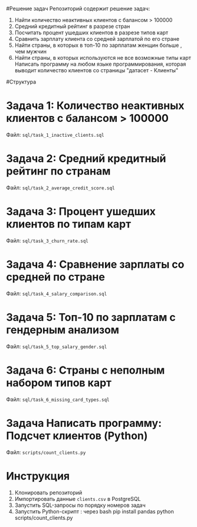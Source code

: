 #Решение задач
Репозиторий содержит решение задач: 
1. Найти  количество неактивных клиентов с балансом > 100000
2. Средний кредитный рейтинг в разрезе стран
3. Посчитать процент ушедших клиентов в разрезе типов карт
4. Сравнить зарплату клиента со средней зарплатой по его стране
5. Найти страны, в которых в топ-10 по зарплатам женщин больше , чем мужчин
6. Найти страны, в которых используются не все возможные типы карт
Написать программу на любом языке программирования, которая выводит количество клиентов со страницы "датасет - Клиенты"

#Структура

# Задача 1: Количество неактивных клиентов с балансом > 100000
Файл: `sql/task_1_inactive_clients.sql`

# Задача 2: Средний кредитный рейтинг по странам
Файл: `sql/task_2_average_credit_score.sql`

# Задача 3: Процент ушедших клиентов по типам карт
Файл: `sql/task_3_churn_rate.sql`

# Задача 4: Сравнение зарплаты со средней по стране
Файл: `sql/task_4_salary_comparison.sql`

# Задача 5: Топ-10 по зарплатам с гендерным анализом
Файл: `sql/task_5_top_salary_gender.sql`

# Задача 6: Страны с неполным набором типов карт
Файл: `sql/task_6_missing_card_types.sql`

# Задача Написать программу: Подсчет клиентов (Python)
Файл: `scripts/count_clients.py`

# Инструкция
1. Клонировать репозиторий
2. Импортировать данные `clients.csv` в PostgreSQL
3. Запустить SQL-запросы по порядку номеров задач
4. Запустить Python-скрипт :
   через bash 
   pip install pandas
   python scripts/count_clients.py

   



